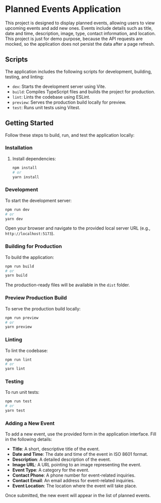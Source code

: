 # Planned Events Application

This project is designed to display planned events, allowing users to view upcoming events and add new ones. Events include details such as title, date and time, description, image, type, contact information, and location.
This project is just for demo purpose, because the API requests are mocked, so the application does not persist the data after a page refresh.

## Scripts

The application includes the following scripts for development, building, testing, and linting:

- `dev`: Starts the development server using Vite.
- `build`: Compiles TypeScript files and builds the project for production.
- `lint`: Lints the codebase using ESLint.
- `preview`: Serves the production build locally for preview.
- `test`: Runs unit tests using Vitest.

## Getting Started

Follow these steps to build, run, and test the application locally:

### Installation

1. Install dependencies:
   ```bash
   npm install
   # or
   yarn install
   ```

### Development

To start the development server:

```bash
npm run dev
# or
yarn dev
```

Open your browser and navigate to the provided local server URL (e.g., `http://localhost:5173`).

### Building for Production

To build the application:

```bash
npm run build
# or
yarn build
```

The production-ready files will be available in the `dist` folder.

### Preview Production Build

To serve the production build locally:

```bash
npm run preview
# or
yarn preview
```

### Linting

To lint the codebase:

```bash
npm run lint
# or
yarn lint
```

### Testing

To run unit tests:

```bash
npm run test
# or
yarn test
```

### Adding a New Event

To add a new event, use the provided form in the application interface. Fill in the following details:

- **Title**: A short, descriptive title of the event.
- **Date and Time**: The date and time of the event in ISO 8601 format.
- **Description**: A detailed description of the event.
- **Image URL**: A URL pointing to an image representing the event.
- **Event Type**: A category for the event.
- **Contact Phone**: A phone number for event-related inquiries.
- **Contact Email**: An email address for event-related inquiries.
- **Event Location**: The location where the event will take place.

Once submitted, the new event will appear in the list of planned events.

